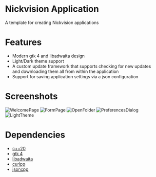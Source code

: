 # Nickvision Application
 A template for creating Nickvision applications

# Features
- Modern gtk 4 and libadwaita design
- Light/Dark theme support
- A custom update framework that supports checking for new updates and downloading them all from within the application
- Support for saving application settings via a json configuration

# Screenshots
![WelcomePage](https://user-images.githubusercontent.com/17648453/159201352-d5cd3dc1-d394-4667-8cc1-dd43ccee4bf0.png)
![FormPage](https://user-images.githubusercontent.com/17648453/159201361-a79769f6-a42e-4530-a576-26c4438c62e4.png)
![OpenFolder](https://user-images.githubusercontent.com/17648453/159201369-ec495d7d-1be1-42e9-bdc5-70a56aae6e59.png)
![PreferencesDialog](https://user-images.githubusercontent.com/17648453/159201371-1e519aab-5809-4054-809d-9651ec0f7182.png)
![LightTheme](https://user-images.githubusercontent.com/17648453/159201377-8232c231-db9a-4638-af68-c574fbadab91.png)

# Dependencies
- [c++20](https://en.cppreference.com/w/cpp/20)
- [gtk 4](https://gtk.org/)
- [libadwaita](https://gnome.pages.gitlab.gnome.org/libadwaita/)
- [curlpp](http://www.curlpp.org/)
- [jsoncpp](https://github.com/open-source-parsers/jsoncpp)

